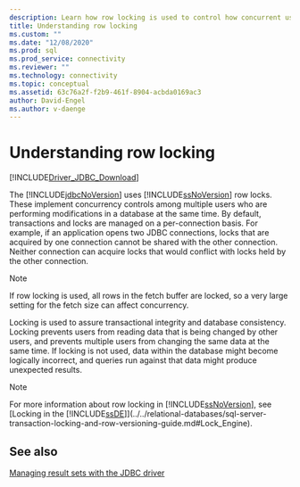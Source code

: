 ```yaml
---
description: Learn how row locking is used to control how concurrent users access data at the same time from different connections.
title: Understanding row locking
ms.custom: ""
ms.date: "12/08/2020"
ms.prod: sql
ms.prod_service: connectivity
ms.reviewer: ""
ms.technology: connectivity
ms.topic: conceptual
ms.assetid: 63c76a2f-f2b9-461f-8904-acbda0169ac3
author: David-Engel
ms.author: v-daenge
---
```


# Understanding row locking

[!INCLUDE[Driver_JDBC_Download](../../includes/driver_jdbc_download.md)]

The [!INCLUDE[jdbcNoVersion](../../includes/jdbcnoversion_md.md)] uses [!INCLUDE[ssNoVersion](../../includes/ssnoversion-md.md)] row locks. These implement concurrency controls among multiple users who are performing modifications in a database at the same time. By default, transactions and locks are managed on a per-connection basis. For example, if an application opens two JDBC connections, locks that are acquired by one connection cannot be shared with the other connection. Neither connection can acquire locks that would conflict with locks held by the other connection.

> [!NOTE]  
> If row locking is used, all rows in the fetch buffer are locked, so a very large setting for the fetch size can affect concurrency.

Locking is used to assure transactional integrity and database consistency. Locking prevents users from reading data that is being changed by other users, and prevents multiple users from changing the same data at the same time. If locking is not used, data within the database might become logically incorrect, and queries run against that data might produce unexpected results.

> [!NOTE]  
> For more information about row locking in [!INCLUDE[ssNoVersion](../../includes/ssnoversion-md.md)], see [Locking in the [!INCLUDE[ssDE](../../includes/ssde_md.md)]](../../relational-databases/sql-server-transaction-locking-and-row-versioning-guide.md#Lock_Engine).

## See also

[Managing result sets with the JDBC driver](managing-result-sets-with-the-jdbc-driver.md)
